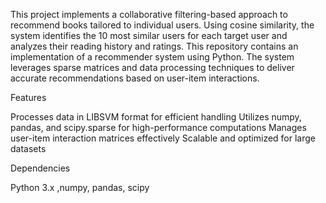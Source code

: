This project implements a collaborative filtering-based approach to recommend books tailored to individual users. Using cosine similarity, the system identifies the 10 most similar users for each target user and analyzes their reading history and ratings. This repository contains an implementation of a recommender system using Python. The system leverages sparse matrices and data processing techniques to deliver accurate recommendations based on user-item interactions.

Features

Processes data in LIBSVM format for efficient handling Utilizes numpy, pandas, and scipy.sparse for high-performance computations Manages user-item interaction matrices effectively Scalable and optimized for large datasets

Dependencies

Python 3.x ,numpy, pandas, scipy
